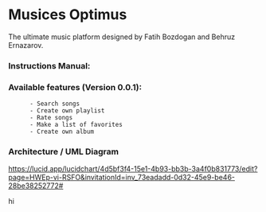 # Musices Optimus
The ultimate music platform designed by Fatih Bozdogan and Behruz Ernazarov.

### Instructions Manual:

### Available features (Version 0.0.1):
          - Search songs
          - Create own playlist
          - Rate songs 
          - Make a list of favorites 
          - Create own album

### Architecture / UML Diagram
https://lucid.app/lucidchart/4d5bf3f4-15e1-4b93-bb3b-3a4f0b831773/edit?page=HWEp-vi-RSFO&invitationId=inv_73eadadd-0d32-45e9-be46-28be38252772# 

hi
